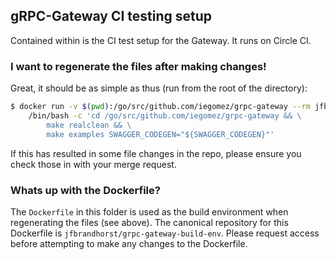 ## gRPC-Gateway CI testing setup

Contained within is the CI test setup for the Gateway. It runs on Circle CI.

### I want to regenerate the files after making changes!

Great, it should be as simple as thus (run from the root of the directory):

```bash
$ docker run -v $(pwd):/go/src/github.com/iegomez/grpc-gateway --rm jfbrandhorst/grpc-gateway-build-env \
    /bin/bash -c 'cd /go/src/github.com/iegomez/grpc-gateway && \
        make realclean && \
        make examples SWAGGER_CODEGEN="${SWAGGER_CODEGEN}"'
```

If this has resulted in some file changes in the repo, please ensure you check those in with your merge request.

### Whats up with the Dockerfile?

The `Dockerfile` in this folder is used as the build environment when regenerating the files (see above).
The canonical repository for this Dockerfile is `jfbrandhorst/grpc-gateway-build-env`. Please request access
before attempting to make any changes to the Dockerfile.
